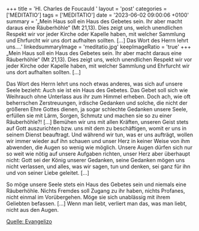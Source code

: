 +++
title = 'Hl. Charles de Foucauld  '
layout = 'post'
categories = ['MEDITATIO']
tags = ['MEDITATIO']
date = '2023-06-02 09:00:06 +0100'
summary = '„Mein Haus soll ein Haus des Gebetes sein. Ihr aber macht daraus eine Räuberhöhle“ (Mt 21,13). Dies zeigt uns, welch unendlichen Respekt wir vor jeder Kirche oder Kapelle haben, mit welcher Sammlung und Ehrfurcht wir uns dort aufhalten sollten. […]  Das Wort des Herrn lehrt uns....'
linkedsummaryImage = 'meditatio.jpg'
keepImageRatio = 'true'
+++
„Mein Haus soll ein Haus des Gebetes sein. Ihr aber macht daraus eine Räuberhöhle“ (Mt 21,13). Dies zeigt uns, welch unendlichen Respekt wir vor jeder Kirche oder Kapelle haben, mit welcher Sammlung und Ehrfurcht wir uns dort aufhalten sollten. […]

Das Wort des Herrn lehrt uns noch etwas anderes, was sich auf unsere Seele bezieht: Auch sie ist ein Haus des Gebetes.<!--more--> Das Gebet soll sich wie Weihrauch ohne Unterlass aus ihr zum Himmel erheben. Doch ach, wie oft beherrschen Zerstreuungen, irdische Gedanken und solche, die nicht der größeren Ehre Gottes dienen, ja sogar schlechte Gedanken unsere Seele, erfüllen sie mit Lärm, Sorgen, Schmutz und machen sie so zu einer Räuberhöhle?! […] Bemühen wir uns mit allen Kräften, unseren Geist stets auf Gott auszurichten bzw. uns mit dem zu beschäftigen, womit er uns in seinem Dienst beauftragt. Und während wir tun, was er uns aufträgt, wollen wir immer wieder auf ihn schauen und unser Herz in keiner Weise von ihm abwenden, die Augen so wenig wie möglich. Unsere Augen dürfen sich nur so weit wie nötig auf unsere Aufgaben richten, unser Herz aber überhaupt nicht: Gott sei der König unserer Gedanken, seine Gedanken mögen uns nicht verlassen, und alles, was wir sagen, tun und denken, sei ganz für ihn und von seiner Liebe geleitet. […]

So möge unsere Seele stets ein Haus des Gebetes sein und niemals eine Räuberhöhle. Nichts Fremdes soll Zugang zu ihr haben, nichts Profanes, nicht einmal im Vorübergehen. Möge sie sich unablässig mit ihrem Geliebten befassen. […] Wenn man liebt, verliert man das, was man liebt, nicht aus den Augen.




[Quelle: Evangelizo](https://evangeliumtagfuertag.org/DE/gospel)
